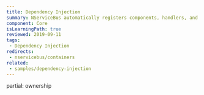 ```yaml
---
title: Dependency Injection
summary: NServiceBus automatically registers components, handlers, and sagas.
component: Core
isLearningPath: true
reviewed: 2019-09-11
tags:
 - Dependency Injection
redirects:
 - nservicebus/containers
related:
 - samples/dependency-injection
---
```


partial: ownership
